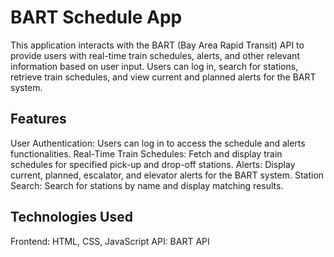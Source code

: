 # BART Schedule App

This application interacts with the BART (Bay Area Rapid Transit) API to provide users with real-time train schedules, alerts, and other relevant information based on user input. Users can log in, search for stations, retrieve train schedules, and view current and planned alerts for the BART system.

## Features

User Authentication: Users can log in to access the schedule and alerts functionalities.
Real-Time Train Schedules: Fetch and display train schedules for specified pick-up and drop-off stations.
Alerts: Display current, planned, escalator, and elevator alerts for the BART system.
Station Search: Search for stations by name and display matching results.

## Technologies Used

Frontend: HTML, CSS, JavaScript
API: BART API

